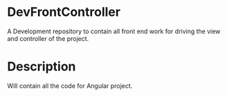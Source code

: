 # DevFrontController
A Development repository to contain all front end work for driving the view and controller of the project.

# Description 
Will contain all the code for Angular  project.

